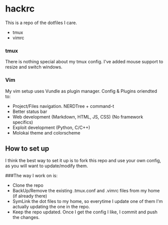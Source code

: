 # hackrc

This is a repo of the dotfiles I care.

- tmux
- vimrc

### tmux

There is nothing special about my tmux config. I've added mouse support to resize and switch windows.

### Vim

My vim setup uses Vundle as plugin manager. Config & Plugins oriendted to:
- Project/Files navigation. NERDTree + command-t
- Better status bar
- Web development (Markdown, HTML, JS, CSS) (No framework specifics)
- Exploit development (Python, C/C++)
- Molokai theme and colorscheme

## How to set up

I think the best way to set it up is to fork this repo and use your own config, as you will want to update/modify them.

###The way I work on is:

- Clone the repo
- BackUp/Remove the existing .tmux.conf and .vimrc files from my home (if already there)
- SymLink the dot files to my home, so everytime I update one of them I'm actually updating the one in the repo. 
- Keep the repo updated. Once I get the config I like, I commit and push the changes.

